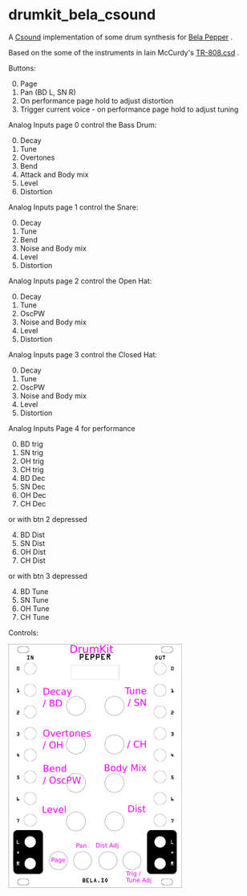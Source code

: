 # drumkit_bela_csound

A [Csound](https://csound.com) implementation of some drum synthesis for [Bela Pepper](https://learn.bela.io/products/modular/pepper/) .

Based on the some of the instruments in Iain McCurdy's [TR-808.csd](http://iainmccurdy.org/CsoundRealtimeExamples/Cabbage/Instruments/DrumMachines/TR-808.csd) .

Buttons:
  
  0. Page
  1. Pan (BD L, SN R)
  2. On performance page hold to adjust distortion
  3. Trigger current voice - on performance page hold to adjust tuning

Analog Inputs page 0 control the Bass Drum:  

  0. Decay 
  1. Tune
  2. Overtones
  4. Bend
  5. Attack and Body mix
  6. Level
  7. Distortion

Analog Inputs page 1 control the Snare:  

  0. Decay 
  1. Tune
  4. Bend
  5. Noise and Body mix
  6. Level
  7. Distortion

Analog Inputs page 2 control the Open Hat:  

  0. Decay 
  1. Tune
  4. OscPW
  5. Noise and Body mix
  6. Level
  7. Distortion

Analog Inputs page 3 control the Closed Hat:  

  0. Decay 
  1. Tune
  4. OscPW
  5. Noise and Body mix
  6. Level
  7. Distortion

Analog Inputs Page 4 for performance

  0. BD trig 
  1. SN trig
  2. OH trig 
  3. CH trig
  4. BD Dec  
  5. SN Dec
  6. OH Dec  
  7. CH Dec

 or with btn 2 depressed

  4. BD Dist  
  5. SN Dist
  6. OH Dist  
  7. CH Dist

 or with btn 3 depressed

  4. BD Tune  
  5. SN Tune
  6. OH Tune  
  7. CH Tune

Controls:  

![controls](https://github.com/jazamatronic/bela_pepper_patches/blob/main/drumkit_bela_csound/drumkit.png)
